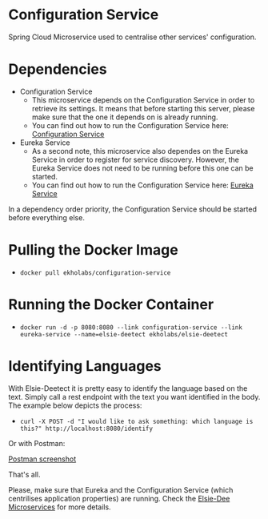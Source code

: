 # Configuration Service

Spring Cloud Microservice used to centralise other services' configuration.

# Dependencies

* Configuration Service
  * This microservice depends on the Configuration Service in order to retrieve its settings. It means that before starting this server,
    please make sure that the one it depends on is already running.
  * You can find out how to run the Configuration Service here: [Configuration Service](https://github.com/ekholabs/configuration-service)
* Eureka Service
  * As a second note, this microservice also dependes on the Eureka Service in order to register for service discovery. However,
    the Eureka Service does not need to be running before this one can be started.
  * You can find out how to run the Configuration Service here: [Eureka Service](https://github.com/ekholabs/eureka-service)

In a dependency order priority, the Configuration Service should be started before everything else.

# Pulling the Docker Image

* ```docker pull ekholabs/configuration-service```

# Running the Docker Container

* ```docker run -d -p 8080:8080 --link configuration-service --link eureka-service --name=elsie-deetect ekholabs/elsie-deetect```

# Identifying Languages

With Elsie-Deetect it is pretty easy to identify the language based on the text. Simply call a rest endpoint with the text you want
identified in the body. The example below depicts the process:

* ```curl -X POST -d "I would like to ask something: which language is this?" http://localhost:8080/identify```

Or with Postman:

[Postman screenshot](https://github.com/ekholabs/elsie-deetect/blob/master/src/test/resources/elsie-deetect-postman.png)

That's all.

Please, make sure that Eureka and the Configuration Service (which centrilises application properties) are running. Check the [Elsie-Dee Microservices](https://github.com/ekholabs/elsie-dee-microservices) for more details.
